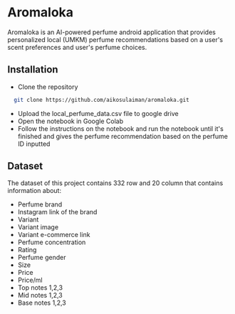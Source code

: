 # Aromaloka

Aromaloka is an AI-powered perfume android application that provides personalized local (UMKM) perfume recommendations based on a user's scent preferences and user's perfume choices.

## Installation

- Clone the repository
```bash
  git clone https://github.com/aikosulaiman/aromaloka.git 
```
- Upload the local_perfume_data.csv file to google drive
- Open the notebook in Google Colab
- Follow the instructions on the notebook and run the notebook until it's finished and gives the perfume recommendation based on the perfume ID inputted

## Dataset

The dataset of this project contains 332 row and 20 column that contains information about:
- Perfume brand
- Instagram link of the brand
- Variant
- Variant image
- Variant e-commerce link
- Perfume concentration
- Rating
- Perfume gender
- Size
- Price
- Price/ml
- Top notes 1,2,3
- Mid notes 1,2,3
- Base notes 1,2,3

